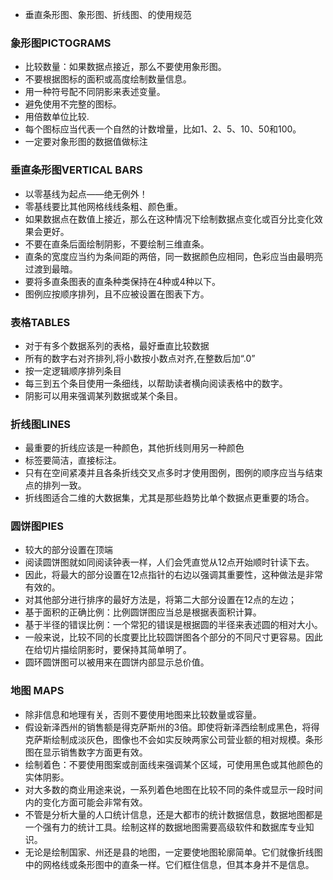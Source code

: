 
* 垂直条形图、象形图、折线图、的使用规范



### 象形图PICTOGRAMS

- 比较数量：如果数据点接近，那么不要使用象形图。
- 不要根据图标的面积或高度绘制数量信息。
- 用一种符号配不同阴影来表述变量。
- 避免使用不完整的图标。
- 用倍数单位比较.
- 每个图标应当代表一个自然的计数增量，比如1、2、5、10、50和100。
- 一定要对象形图的数据值做标注


### 垂直条形图VERTICAL BARS

- 以零基线为起点——绝无例外！
- 零基线要比其他网格线线条粗、颜色重。
- 如果数据点在数值上接近，那么在这种情况下绘制数据点变化或百分比变化效果会更好。  
- 不要在直条后面绘制阴影，不要绘制三维直条。 
- 直条的宽度应当约为条间距的两倍，同一数据颜色应相同，色彩应当由最明亮过渡到最暗。 
- 要将多直条图表的直条种类保持在4种或4种以下。
- 图例应按顺序排列，且不应被设置在图表下方。


###  表格TABLES

- 对于有多个数据系列的表格，最好垂直比较数据
- 所有的数字右对齐排列,将小数按小数点对齐,在整数后加“.0”
- 按一定逻辑顺序排列条目
- 每三到五个条目使用一条细线，以帮助读者横向阅读表格中的数字。
- 阴影可以用来强调某列数据或某个条目。


###  折线图LINES

- 最重要的折线应该是一种颜色，其他折线则用另一种颜色
- 标签要简洁，直接标注。
- 只有在空间紧凑并且各条折线交叉点多时才使用图例，图例的顺序应当与结束点的排列一致。
- 折线图适合二维的大数据集，尤其是那些趋势比单个数据点更重要的场合。


### 圆饼图PIES

- 较大的部分设置在顶端
- 阅读圆饼图就如同阅读钟表一样，人们会凭直觉从12点开始顺时针读下去。
- 因此，将最大的部分设置在12点指针的右边以强调其重要性，这种做法是非常有效的。
- 对其他部分进行排序的最好方法是，将第二大部分设置在12点的左边；
- 基于面积的正确比例：比例圆饼图应当总是根据表面积计算。
- 基于半径的错误比例：一个常犯的错误是根据圆的半径来表述圆的相对大小。
- 一般来说，比较不同的长度要比比较圆饼图各个部分的不同尺寸更容易。因此在给切片描绘阴影时，要保持其简单明了。
- 圆环圆饼图可以被用来在圆饼内部显示总价值。


### 地图 MAPS
- 除非信息和地理有关，否则不要使用地图来比较数量或容量。
- 假设新泽西州的销售额是得克萨斯州的3倍。即使将新泽西绘制成黑色，将得克萨斯绘制成淡灰色，图像也不会如实反映两家公司营业额的相对规模。条形图在显示销售数字方面更有效。
- 绘制着色：不要使用图案或剖面线来强调某个区域，可使用黑色或其他颜色的实体阴影。
- 对大多数的商业用途来说，一系列着色地图在比较不同的条件或显示一段时间内的变化方面可能会非常有效。
- 不管是分析大量的人口统计信息，还是大都市的统计数据信息，数据地图都是一个强有力的统计工具。绘制这样的数据地图需要高级软件和数据库专业知识。
- 无论是绘制国家、州还是县的地图，一定要使地图轮廓简单。它们就像折线图中的网格线或条形图中的直条一样。它们框住信息，但其本身并不是信息。
